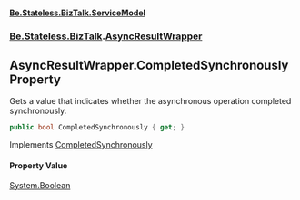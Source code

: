 #### [Be.Stateless.BizTalk.ServiceModel](README.md 'README')
### [Be.Stateless.BizTalk](Be.Stateless.BizTalk.md 'Be.Stateless.BizTalk').[AsyncResultWrapper](AsyncResultWrapper.md 'Be.Stateless.BizTalk.AsyncResultWrapper')

## AsyncResultWrapper.CompletedSynchronously Property

Gets a value that indicates whether the asynchronous operation completed synchronously.

```csharp
public bool CompletedSynchronously { get; }
```

Implements [CompletedSynchronously](https://docs.microsoft.com/en-us/dotnet/api/System.IAsyncResult.CompletedSynchronously 'System.IAsyncResult.CompletedSynchronously')

#### Property Value
[System.Boolean](https://docs.microsoft.com/en-us/dotnet/api/System.Boolean 'System.Boolean')